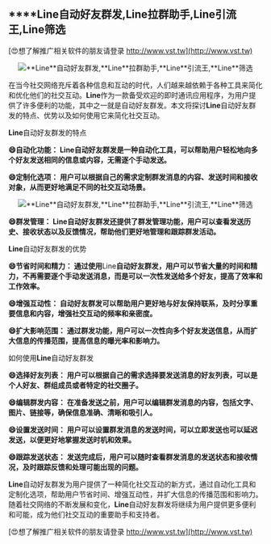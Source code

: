 ## ****Line**自动好友群发,**Line**拉群助手,**Line**引流王,**Line**筛选**

[😍想了解推广相关软件的朋友请登录 http://www.vst.tw](http://www.vst.tw)

 <center><img src="https://vst.tw/MP4/tuiguang/png/1.png" alt="**Line**自动好友群发,**Line**拉群助手,**Line**引流王,**Line**筛选"></center>

在当今社交网络充斥着各种信息和互动的时代，人们越来越依赖于各种工具来简化和优化他们的社交互动。**Line**作为一款备受欢迎的即时通讯应用程序，为用户提供了许多便利的功能，其中之一就是自动好友群发。本文将探讨**Line**自动好友群发的特点、优势以及如何使用它来简化社交互动。

**Line**自动好友群发的特点

**😄自动化功能： **Line**自动好友群发是一种自动化工具，可以帮助用户轻松地向多个好友发送相同的信息或内容，无需逐个手动发送。**

**😄定制化选项： 用户可以根据自己的需求定制群发消息的内容、发送时间和接收对象，从而更好地满足不同的社交互动场景。**

 <center><img src="https://vst.tw/MP4/tuiguang/png/6.png" alt="**Line**自动好友群发,**Line**拉群助手,**Line**引流王,**Line**筛选"></center>

**😄群发管理： **Line**自动好友群发还提供了群发管理功能，用户可以查看发送历史、接收状态以及反馈情况，帮助他们更好地管理和跟踪群发活动。**

**Line**自动好友群发的优势

**😄节省时间和精力： 通过使用**Line**自动好友群发，用户可以节省大量的时间和精力，不再需要逐个手动发送消息，而是可以一次性发送给多个好友，提高了效率和工作效率。**

**😄增强互动性： 自动好友群发可以帮助用户更好地与好友保持联系，及时分享重要信息和内容，增强社交互动的频率和亲密度。**

**😄扩大影响范围： 通过群发功能，用户可以一次性向多个好友发送信息，从而扩大信息的传播范围，提高信息的曝光率和影响力。**

如何使用**Line**自动好友群发

**😄选择好友列表： 用户可以根据自己的需求选择要发送消息的好友列表，可以是个人好友、群组成员或者特定的社交圈子。**

**😄编辑群发内容： 在准备发送之前，用户可以编辑群发消息的内容，包括文字、图片、链接等，确保信息准确、清晰和吸引人。**

**😄设置发送时间： 用户可以设置群发消息的发送时间，可以立即发送也可以延迟发送，以便更好地掌握发送时机和效果。**

**😄跟踪发送状态： 发送完成后，用户可以随时查看群发消息的发送状态和接收情况，及时跟踪反馈和处理可能出现的问题。**

**Line**自动好友群发为用户提供了一种简化社交互动的新方式，通过自动化工具和定制化选项，帮助用户节省时间、增强互动性，并扩大信息的传播范围和影响力。随着社交网络的不断发展和变化，**Line**自动好友群发将继续为用户提供更多便利和可能，成为他们社交互动的重要助手和支持者。

[😍想了解推广相关软件的朋友请登录 http://www.vst.tw](http://www.vst.tw)



